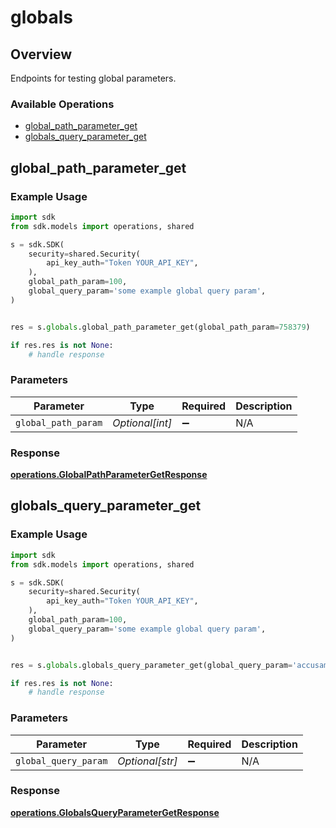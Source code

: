 # globals

## Overview

Endpoints for testing global parameters.

### Available Operations

* [global_path_parameter_get](#global_path_parameter_get)
* [globals_query_parameter_get](#globals_query_parameter_get)

## global_path_parameter_get

### Example Usage

```python
import sdk
from sdk.models import operations, shared

s = sdk.SDK(
    security=shared.Security(
        api_key_auth="Token YOUR_API_KEY",
    ),
    global_path_param=100,
    global_query_param='some example global query param',
)


res = s.globals.global_path_parameter_get(global_path_param=758379)

if res.res is not None:
    # handle response
```

### Parameters

| Parameter           | Type                | Required            | Description         |
| ------------------- | ------------------- | ------------------- | ------------------- |
| `global_path_param` | *Optional[int]*     | :heavy_minus_sign:  | N/A                 |


### Response

**[operations.GlobalPathParameterGetResponse](../../models/operations/globalpathparametergetresponse.md)**


## globals_query_parameter_get

### Example Usage

```python
import sdk
from sdk.models import operations, shared

s = sdk.SDK(
    security=shared.Security(
        api_key_auth="Token YOUR_API_KEY",
    ),
    global_path_param=100,
    global_query_param='some example global query param',
)


res = s.globals.globals_query_parameter_get(global_query_param='accusamus')

if res.res is not None:
    # handle response
```

### Parameters

| Parameter            | Type                 | Required             | Description          |
| -------------------- | -------------------- | -------------------- | -------------------- |
| `global_query_param` | *Optional[str]*      | :heavy_minus_sign:   | N/A                  |


### Response

**[operations.GlobalsQueryParameterGetResponse](../../models/operations/globalsqueryparametergetresponse.md)**

